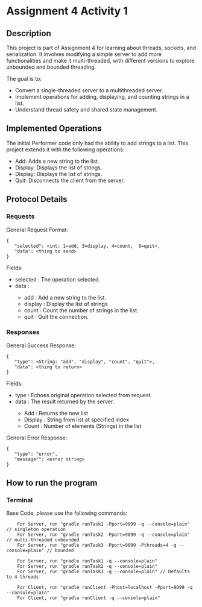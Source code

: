 # Assignment 4 Activity 1
## Description
This project is part of Assignment 4 for learning about threads, sockets, and serialization. It involves modifying a simple server to add more functionalities and make it multi-threaded, with different versions to explore unbounded and bounded threading.

The goal is to:
- Convert a single-threaded server to a multithreaded server.
- Implement operations for adding, displaying, and counting strings in a list.
- Understand thread safety and shared state management.

## Implemented Operations
The initial Performer code only had the ability to add strings to a list. This project extends it with the following operations:
- Add: Adds a new string to the list.
- Display: Displays the list of strings.
- Display: Displays the list of strings.
- Quit: Disconnects the client from the server.


## Protocol Details

### Requests
General Request Format:
```
{ 
   "selected": <int: 1=add, 3=display, 4=count,  0=quit>, 
   "data": <thing to send>
}
```
Fields:
 - selected <int>: The operation selected.
 - data <Depends on the operation>:
   - add <String>: Add a new string to the list.
   - display <None>: Display the list of strings
   - count <None>: Count the number of strings in the list.
   - quit <None>: Quit the connection.

### Responses
General Success Response: 
```
{
   "type": <String: "add", "display", "count", "quit">, 
   "data": <thing to return> 
}
```

Fields:
 - type <String>: Echoes original operation selected from request.
 - data <Depends on the operation>: The result returned by the server.
   - Add <String>: Returns the new list 
   - Display <String>: String from list at specified index
   - Count <int>: Number of elements (Strings) in the list
 
General Error Response: 
```
{
   "type": "error", 
   "message"": <error string> 
}
```

## How to run the program
### Terminal
Base Code, please use the following commands:
```
    For Server, run "gradle runTask1 -Pport=9099 -q --console=plain"           // singleton operation
    For Server, run "gradle runTask2 -Pport=9099 -q --console=plain"           // multi-threaded unbounded
    For Server, run "gradle runTask3 -Pport=9099 -Pthreads=4 -q --console=plain" // bounded
    
    For Server, run "gradle runTask1 -q --console=plain"
    For Server, run "gradle runTask2 -q --console=plain"
    For Server, run "gradle runTask3 -q --console=plain" // Defaults to 4 threads
```
```   
    For Client, run "gradle runClient -Phost=localhost -Pport=9099 -q --console=plain"
    For Client, run "gradle runClient -q --console=plain"
```